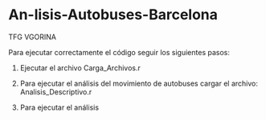 # An-lisis-Autobuses-Barcelona
TFG VGORINA


Para ejecutar correctamente el código seguir los siguientes pasos:

1. Ejecutar el archivo Carga_Archivos.r

2. Para ejecutar el análisis del movimiento de autobuses cargar el archivo: Analisis_Descriptivo.r

2. Para ejecutar el análisis
